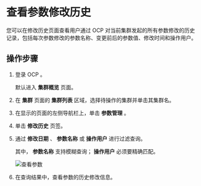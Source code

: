 查看参数修改历史 
=============================

您可以在修改历史页面查看用户通过 OCP 对当前集群发起的所有参数修改的历史记录，包括每次参数修改的参数名称、变更前后的参数值、修改时间和操作用户。

操作步骤 
-------------------------

1. 登录 OCP 。

   默认进入 **集群概览** 页面。
   

2. 在 **集群** 页面的 **集群列表** 区域，选择待操作的集群并单击其集群名。

   

3. 在显示的页面的左侧导航栏上，单击 **参数管理** 。

   

4. 单击 **修改历史** 页签。

   

5. 通过 **修改日期** 、 **参数名称** 或 **操作用户** 进行过滤查询。

   其中， **参数名称** 支持模糊查询； **操作用户** 必须要精确匹配。
   
   ![查看参数](https://help-static-aliyun-doc.aliyuncs.com/assets/img/zh-CN/0766860061/p168849.png)

   

6. 在查询结果中，查看参数的历史修改信息。

   



